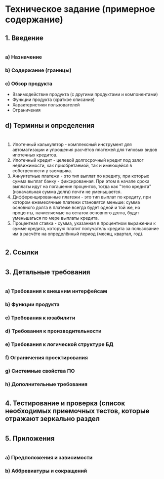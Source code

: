 # Техническое задание (примерное содержание)

## 1. Введение
#
### a) Назначение 
### b) Содержание (границы)
### c) Обзор продукта
* Взаимодействие продукта (с другими продуктами и компонентами)
* Функции продукта (краткое описание)
* Характеристики пользователей
* Ограничения

## d) Термины и определения
#
1. Ипотечный калькулятор - комплексный инструмент для автоматизации и упрощения расчётов платежей для типовых видов ипотечных кредитов.
2. Ипотечный кредит - целевой долгосрочный кредит под залог недвижимости, как приобретаемой, так и имеющейся в собственности у заемщика.
3. Аннуитетные платежи - это тип выплат по кредиту, при которых сумма выплат банку - фиксированная. При этом в начале срока выплаты идут на погашение процентов, тогда как "тело кредита" (изначальная сумма долга) почти не уменьшается.
4. Дифференцированные платежи - это тип выплат по кредиту, при котором ежемесячные платежи становятся меньше: сумма основного долга в платеже всегда будет одной и той же, но проценты, начисляемые на остаток основного долга, будут уменьшаться по мере выплаты кредита.
5. Процентная ставка - сумма, указанная в процентном выражении к сумме кредита, которую платит получатель кредита за пользование им в расчёте на определённый период (месяц, квартал, год).
#
## 2. Ссылки
# 
## 3. Детальные требования 
#
### a) Требования к внешним интерфейсам
### b) Функции продукта
### c) Требования к юзабилити
### d) Требования к производительности
### e) Требования к логической структуре БД
### f) Ограничения проектирования
### g) Системные свойства ПО
### h) Дополнительные требования
#
## 4. Тестирование и проверка (список необходимых приемочных тестов, которые отражают зеркально раздел
#
## 5. Приложения 
#
### a) Предположения и зависимости
### b) Аббревиатуры и сокращений
